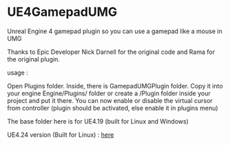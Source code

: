# UE4GamepadUMG
Unreal Engine 4 gamepad plugin so you can use a gamepad like a mouse in UMG

Thanks to Epic Developer Nick Darnell for the original code and Rama for the original plugin.

usage : 

Open Plugins folder. Inside, there is GamepadUMGPlugin folder. Copy it into your engine Engine/Plugins/ folder or create a /Plugin folder inside your project and put it there.
You can now enable or disable the virtual cursor from controller (plugin should be activated, else enable it in plugins menu) 

The base folder here is for UE4.19 (built for Linux and Windows)

UE4.24 version (Built for Linux) : [here](https://mega.nz/#!uh1VhRaI!QzUb3WBLPlB5xmnl6j22uki8IArJj4U1TmD0Tx5BJnI)
